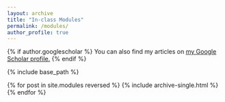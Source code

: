 ```yaml
---
layout: archive
title: "In-class Modules"
permalink: /modules/
author_profile: true
---
```


{% if author.googlescholar %}
  You can also find my articles on <u><a href="{{author.googlescholar}}">my Google Scholar profile</a>.</u>
{% endif %}

{% include base_path %}

{% for post in site.modules reversed %}
  {% include archive-single.html %}
{% endfor %}
<!-- {% for post in site.publications reversed %}
  {% include archive-single.html %}
{% endfor %} -->
